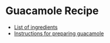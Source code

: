 # Guacamole Recipe
* [List of ingredients](ingredients.md)
* [Instructions for preparing guacamole](instructions.md)

